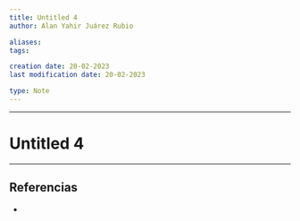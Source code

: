 ```yaml
---
title: Untitled 4
author: Alan Yahir Juárez Rubio

aliases:
tags:

creation date: 20-02-2023
last modification date: 20-02-2023

type: Note
---
```

---
# Untitled 4

<div style="page-break-after: always;"></div>

---
## Referencias

- 